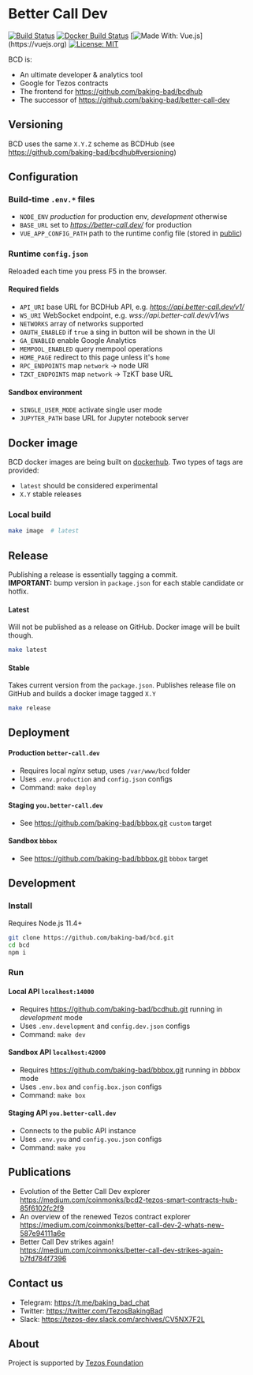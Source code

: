 # Better Call Dev
[![Build Status](https://travis-ci.org/baking-bad/bcd.svg?branch=master)](https://travis-ci.org/baking-bad/bcd)
[![Docker Build Status](https://img.shields.io/docker/cloud/build/bakingbad/bcdhub-gui)](https://hub.docker.com/r/bakingbad/bcdhub-gui)
[![Made With: Vue.js](https://img.shields.io/badge/vue-2.6.10-green.svg?)](https://vuejs.org)
[![License: MIT](https://img.shields.io/badge/License-MIT-yellow.svg)](https://opensource.org/licenses/MIT)


BCD is:
* An ultimate developer & analytics tool
* Google for Tezos contracts 
* The frontend for https://github.com/baking-bad/bcdhub
* The successor of https://github.com/baking-bad/better-call-dev

## Versioning
BCD uses the same `X.Y.Z` scheme as BCDHub (see https://github.com/baking-bad/bcdhub#versioning)

## Configuration

### Build-time `.env.*` files

* `NODE_ENV` _production_ for production env, _development_ otherwise
* `BASE_URL` set to _https://better-call.dev/_ for production
* `VUE_APP_CONFIG_PATH` path to the runtime config file (stored in [public](https://github.com/baking-bad/bcd/tree/master/public))

### Runtime `config.json`
Reloaded each time you press F5 in the browser.

#### Required fields
* `API_URI` base URL for BCDHub API, e.g. _https://api.better-call.dev/v1/_
* `WS_URI` WebSocket endpoint, e.g. _wss://api.better-call.dev/v1/ws_
* `NETWORKS` array of networks supported
* `OAUTH_ENABLED` if `true` a sing in button will be shown in the UI
* `GA_ENABLED` enable Google Analytics
* `MEMPOOL_ENABLED` query mempool operations
* `HOME_PAGE` redirect to this page unless it's `home`
* `RPC_ENDPOINTS` map `network` -> node URI
* `TZKT_ENDPOINTS` map `network` -> TzKT base URL

#### Sandbox environment
* `SINGLE_USER_MODE` activate single user mode
* `JUPYTER_PATH` base URL for Jupyter notebook server


## Docker image
BCD docker images are being built on [dockerhub](https://hub.docker.com/r/bakingbad/bcdhub-gui). Two types of tags are provided:

* `latest` should be considered experimental
* `X.Y` stable releases

### Local build
```bash
make image  # latest
```

## Release
Publishing a release is essentially tagging a commit.  
**IMPORTANT:** bump version in `package.json` for each stable candidate or hotfix.

#### Latest
Will not be published as a release on GitHub. Docker image will be built though.
```bash
make latest
```

#### Stable
Takes current version from the `package.json`. Publishes release file on GitHub and builds a docker image tagged `X.Y`
```bash
make release
```

## Deployment

#### Production `better-call.dev`
* Requires local _nginx_ setup, uses `/var/www/bcd` folder
* Uses `.env.production` and `config.json` configs
* Command: `make deploy`

#### Staging `you.better-call.dev`
* See https://github.com/baking-bad/bbbox.git `custom` target

#### Sandbox `bbbox`
* See https://github.com/baking-bad/bbbox.git `bbbox` target

## Development

### Install
Requires Node.js 11.4+

```bash
git clone https://github.com/baking-bad/bcd.git
cd bcd
npm i
```

### Run

#### Local API `localhost:14000`
* Requires https://github.com/baking-bad/bcdhub.git running in _development_ mode
* Uses `.env.development` and `config.dev.json` configs
* Command: `make dev`

#### Sandbox API `localhost:42000`
* Requires https://github.com/baking-bad/bbbox.git running in _bbbox_ mode
* Uses `.env.box` and `config.box.json` configs
* Command: `make box`

#### Staging API `you.better-call.dev`
* Connects to the public API instance
* Uses `.env.you` and `config.you.json` configs
* Command: `make you`


## Publications
* Evolution of the Better Call Dev explorer  
https://medium.com/coinmonks/bcd2-tezos-smart-contracts-hub-85f6102fc2f9
* An overview of the renewed Tezos contract explorer  
https://medium.com/coinmonks/better-call-dev-2-whats-new-587e94111a6e
* Better Call Dev strikes again!  
https://medium.com/coinmonks/better-call-dev-strikes-again-b7fd784f7396

## Contact us
* Telegram: https://t.me/baking_bad_chat
* Twitter: https://twitter.com/TezosBakingBad
* Slack: https://tezos-dev.slack.com/archives/CV5NX7F2L

## About
Project is supported by [Tezos Foundation](https://tezos.foundation/)
